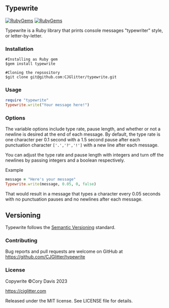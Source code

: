 ## Typewrite ##

[![RubyGems][gem_version_badge]][ruby_gems]
[![RubyGems][gem_downloads_badge]][ruby_gems]

Typewrite is a Ruby library that prints console messages "typewriter" style, or letter-by-letter.

### Installation ###
    #Installing as Ruby gem
    $gem install typewrite

    #Cloning the repsository
    $git clone git@github.com:CJGlitter/typewrite.git
### Usage ###

```ruby
require "typewrite"
Typewrite.write("Your message here!")
```

### Options ###
The variable options include type rate, pause length, and whether or not a newline is desired at the end of each message. By default, the type rate is one character per 0.1 second with a 1.5 second pause after each punctuation character `['.','?','!']` with a new line after each message. 

You can adjust the type rate and pause length with integers and turn off the newlines by passing integers and a boolean respectively. 

Example

```ruby
message = "Here's your message"
Typewrite.write(message, 0.05, 0, false)
```
That would result in a message that types a character every 0.05 seconds with no punctuation pauses and no newlines after each message.

## Versioning

Typewrite follows the [Semantic Versioning](http://semver.org/) standard.

### Contributing ###

Bug reports and pull requests are welcome on GitHub at https://github.com/CJGlitter/typewrite

### License ###
Copywrite ©Cory Davis 2023

https://cjglitter.com

Released under the MIT license. See LICENSE file for details.

[gem_version_badge]: https://img.shields.io/gem/v/awesome_print.svg?style=flat
[gem_downloads_badge]: http://img.shields.io/gem/dt/awesome_print.svg?style=flat
[ruby_gems]: http://rubygems.org/gems/awesome_print
[travis_ci]: http://travis-ci.org/awesome-print/awesome_print
[travis_ci_badge]: https://img.shields.io/travis/awesome-print/awesome_print/master.svg?style=flat
[code_climate]: https://codeclimate.com/github/awesome-print/awesome_print
[code_climate_badge]: http://img.shields.io/codeclimate/github/awesome-print/awesome_print.svg?style=flat
[code_climate_coverage_badge]: https://codeclimate.com/github/awesome-print/awesome_print/badges/coverage.svg
